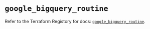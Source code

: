 # `google_bigquery_routine`

Refer to the Terraform Registory for docs: [`google_bigquery_routine`](https://registry.terraform.io/providers/hashicorp/google/4.79.0/docs/resources/bigquery_routine).
